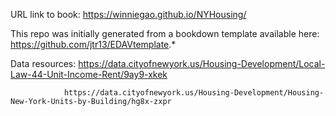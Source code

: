 URL link to book: https://winniegao.github.io/NYHousing/

This repo was initially generated from a bookdown template available here: https://github.com/jtr13/EDAVtemplate.*	

Data resources: https://data.cityofnewyork.us/Housing-Development/Local-Law-44-Unit-Income-Rent/9ay9-xkek

                https://data.cityofnewyork.us/Housing-Development/Housing-New-York-Units-by-Building/hg8x-zxpr
